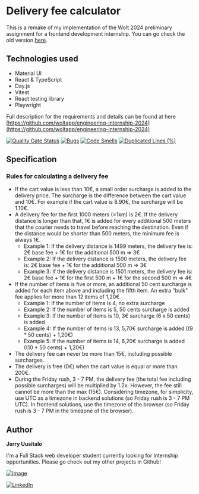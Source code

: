 # Delivery fee calculator

This is a remake of my implementation of the Wolt 2024 preliminary assignment for a frontend development internship. You can go check the old version [here](https://github.com/JerryUusis/delivery_fee_calculator).

## Technologies used
- Material UI
- React & TypeScript
- Day.js
- Vitest
- React testing library
- Playwright



Full description for the requirements and details can be found at here [https://github.com/woltapp/engineering-internship-2024](https://github.com/woltapp/engineering-internship-2024)

[![Quality Gate Status](https://sonarcloud.io/api/project_badges/measure?project=JerryUusis_delivery_fee_calculator_wolt_2024&metric=alert_status)](https://sonarcloud.io/summary/new_code?id=JerryUusis_delivery_fee_calculator_wolt_2024)
[![Bugs](https://sonarcloud.io/api/project_badges/measure?project=JerryUusis_delivery_fee_calculator_wolt_2024&metric=bugs)](https://sonarcloud.io/summary/new_code?id=JerryUusis_delivery_fee_calculator_wolt_2024)
[![Code Smells](https://sonarcloud.io/api/project_badges/measure?project=JerryUusis_delivery_fee_calculator_wolt_2024&metric=code_smells)](https://sonarcloud.io/summary/new_code?id=JerryUusis_delivery_fee_calculator_wolt_2024)
[![Duplicated Lines (%)](https://sonarcloud.io/api/project_badges/measure?project=JerryUusis_delivery_fee_calculator_wolt_2024&metric=duplicated_lines_density)](https://sonarcloud.io/summary/new_code?id=JerryUusis_delivery_fee_calculator_wolt_2024)


## Specification

### Rules for calculating a delivery fee

- If the cart value is less than 10€, a small order surcharge is added to the delivery price. The surcharge is the difference between the cart value and 10€. For example if the cart value is 8.90€, the surcharge will be 1.10€.
- A delivery fee for the first 1000 meters (=1km) is 2€. If the delivery distance is longer than that, 1€ is added for every additional 500 meters that the courier needs to travel before reaching the destination. Even if the distance would be shorter than 500 meters, the minimum fee is always 1€.
    - Example 1: If the delivery distance is 1499 meters, the delivery fee is: 2€ base fee + 1€ for the additional 500 m => 3€
    - Example 2: If the delivery distance is 1500 meters, the delivery fee is: 2€ base fee + 1€ for the additional 500 m => 3€
    - Example 3: If the delivery distance is 1501 meters, the delivery fee is: 2€ base fee + 1€ for the first 500 m + 1€ for the second 500 m => 4€
- If the number of items is five or more, an additional 50 cent surcharge is added for each item above and including the fifth item. An extra "bulk" fee applies for more than 12 items of 1,20€
    - Example 1: If the number of items is 4, no extra surcharge
    - Example 2: If the number of items is 5, 50 cents surcharge is added
    - Example 3: If the number of items is 10, 3€ surcharge (6 x 50 cents) is added
    - Example 4: If the number of items is 13, 5,70€ surcharge is added ((9 * 50 cents) + 1,20€)
    - Example 5: If the number of items is 14, 6,20€ surcharge is added ((10 * 50 cents) + 1,20€)
- The delivery fee can never be more than 15€, including possible surcharges.
- The delivery is free (0€) when the cart value is equal or more than 200€.
- During the Friday rush, 3 - 7 PM, the delivery fee (the total fee including possible surcharges) will be multiplied by 1.2x. However, the fee still cannot be more than the max (15€). Considering timezone, for simplicity, use UTC as a timezone in backend solutions (so Friday rush is 3 - 7 PM UTC). In frontend solutions, use the timezone of the browser (so Friday rush is 3 - 7 PM in the timezone of the browser).

## Author

**Jerry Uusitalo**

I'm a Full Stack web developer student currently looking for internship opportunities. Please go check out my other projects in Github!

[![image](https://img.shields.io/badge/GitHub-100000?style=for-the-badge&logo=github&logoColor=white)](https://github.com/JerryUusis)

[![LinkedIn](https://img.shields.io/badge/LinkedIn-0077B5?style=for-the-badge&logo=linkedin&logoColor=white)](https://www.linkedin.com/in/jerry-uusitalo-383a02127)


